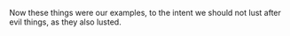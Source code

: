 Now these things were our examples, to the intent we should not lust after evil things, as they also lusted.
